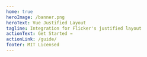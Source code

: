 ```yaml
---
home: true
heroImage: /banner.png
heroText: Vue Justified Layout
tagline: Integration for Flicker's justified layout
actionText: Get Started →
actionLink: /guide/
footer: MIT Licensed
---
```

